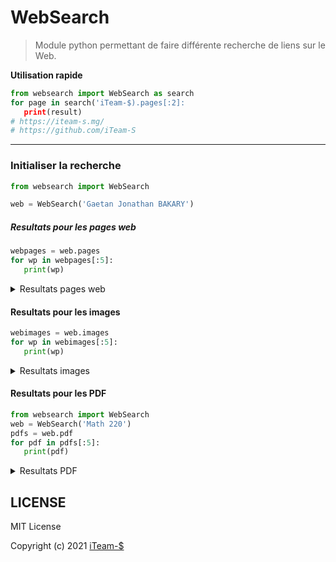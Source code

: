 # WebSearch

> Module python permettant de faire différente recherche de liens sur le Web.

**Utilisation rapide**

```python
from websearch import WebSearch as search
for page in search('iTeam-$).pages[:2]:
   print(result)
# https://iteam-s.mg/
# https://github.com/iTeam-S
```

__________________________

### Initialiser la recherche

```python
from websearch import WebSearch

web = WebSearch('Gaetan Jonathan BAKARY')
```

##### Resultats pour les pages web

```python
webpages = web.pages
for wp in webpages[:5]:
   print(wp)
```
<details>
 <summary> Resultats pages web </summary>
   
```
   https://mg.linkedin.com/in/gaetanj
   https://portfolio.iteam-s.mg/?u=gaetan
   https://github.com/gaetan1903
   https://medium.com/@gaetan1903
   https://gitlab.com/gaetan1903
```
   
</details>


#### Resultats pour les images

```python
webimages = web.images
for wp in webimages[:5]:
   print(wp)
```

<details>
 <summary> Resultats images </summary>

```
   https://tse3.mm.bing.net/th?id=OIP.-K25y8TqkOi9UG_40Ti8bgAAAA
   https://tse1.mm.bing.net/th?id=OIP.yJPVcDx6znFSOewLdQBbHgHaJA
   https://tse3.mm.bing.net/th?id=OIP.7rO2T_nDAS0bXm4tQ4LKQAHaJA
   https://tse2.mm.bing.net/th?id=OIP.IUIEkGQVzYRKaDA7WeeV7QHaEF
   https://tse3.explicit.bing.net/th?id=OIP.OmvVnMIVu2ZdNZHZzJK_hgAAAA
```
</details>


#### Resultats pour les PDF

```python
from websearch import WebSearch
web = WebSearch('Math 220')
pdfs = web.pdf
for pdf in pdfs[:5]:
   print(pdf)
```

<details>
 <summary> Resultats PDF </summary>
 
```
   https://www.coconino.edu/resources/files/pdfs/registration/curriculum/course-outlines/m/mat/mat_220.pdf
   https://www.jmu.edu/mathstat/Files/ALEKSmatrix.pdf
   https://www.jjc.edu/sites/default/files/Academics/Math/M220%20Master%20Syllabus%20SP18.pdf
   https://www.sonoma.edu/sites/www/files/2018-19cat-11math.pdf
   https://www.svsd.net/cms/lib5/PA01001234/Centricity/Domain/1009/3.3-3.3B-Practice-KEY.pdf
```
</details>



## LICENSE

MIT License

Copyright (c) 2021 [iTeam-$](https://iteam-s.mg)

